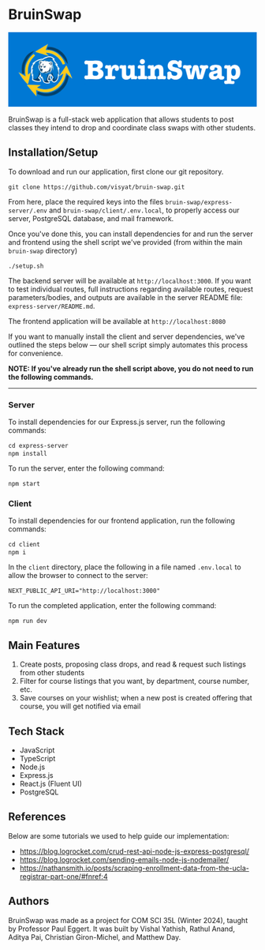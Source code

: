 # BruinSwap

![Banner](./img/banner.png)

BruinSwap is a full-stack web application that allows students to post classes they intend to drop and coordinate class swaps with other students. 

## Installation/Setup

To download and run our application, first clone our git repository.
```
git clone https://github.com/visyat/bruin-swap.git
```

From here, place the required keys into the files `bruin-swap/express-server/.env` and `bruin-swap/client/.env.local`, to properly access our server, PostgreSQL database, and mail framework. 

Once you've done this, you can install dependencies for and run the server and frontend using the shell script we've provided (from within the main `bruin-swap` directory)

```
./setup.sh
```

The backend server will be available at `http://localhost:3000`. If you want to test individual routes, full instructions regarding available routes, request parameters/bodies, and outputs are available in the server README file: `express-server/README.md`. 

The frontend application will be available at `http://localhost:8080`

If you want to manually install the client and server dependencies, we've outlined the steps below — our shell script simply automates this process for convenience.

**NOTE: If you've already run the shell script above, you do not need to run the following commands.**

***

### Server
To install dependencies for our Express.js server, run the following commands: 
```
cd express-server
npm install
```
To run the server, enter the following command:

```
npm start
 ```

### Client
To install dependencies for our frontend application, run the following commands: 
```
cd client
npm i
```

In the `client` directory, place the following in a file named `.env.local` to allow the browser to connect to the server:
```
NEXT_PUBLIC_API_URI="http://localhost:3000"
```
To run the completed application, enter the following command: 

```
npm run dev
```

## Main Features 
1. Create posts, proposing class drops, and read & request such listings from other students
2. Filter for course listings that you want, by department, course number, etc.
3. Save courses on your wishlist; when a new post is created offering that course, you will get notified via email

## Tech Stack 
* JavaScript 
* TypeScript
* Node.js
* Express.js
* React.js (Fluent UI)
* PostgreSQL

## References
Below are some tutorials we used to help guide our implementation: 
* https://blog.logrocket.com/crud-rest-api-node-js-express-postgresql/
* https://blog.logrocket.com/sending-emails-node-js-nodemailer/
* https://nathansmith.io/posts/scraping-enrollment-data-from-the-ucla-registrar-part-one/#fnref:4

## Authors
BruinSwap was made as a project for COM SCI 35L (Winter 2024), taught by Professor Paul Eggert. It was built by Vishal Yathish, Rathul Anand, Aditya Pai, Christian Giron-Michel, and Matthew Day.  
